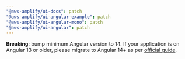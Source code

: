 ```yaml
---
"@aws-amplify/ui-docs": patch
"@aws-amplify/ui-angular-example": patch
"@aws-amplify/ui-angular-mono": patch
"@aws-amplify/ui-angular": patch
---
```


**Breaking**: bump minimum Angular version to 14. If your application is on Angular 13 or older, please migrate to Angular 14+ as per [official guide](https://update.angular.io/).
